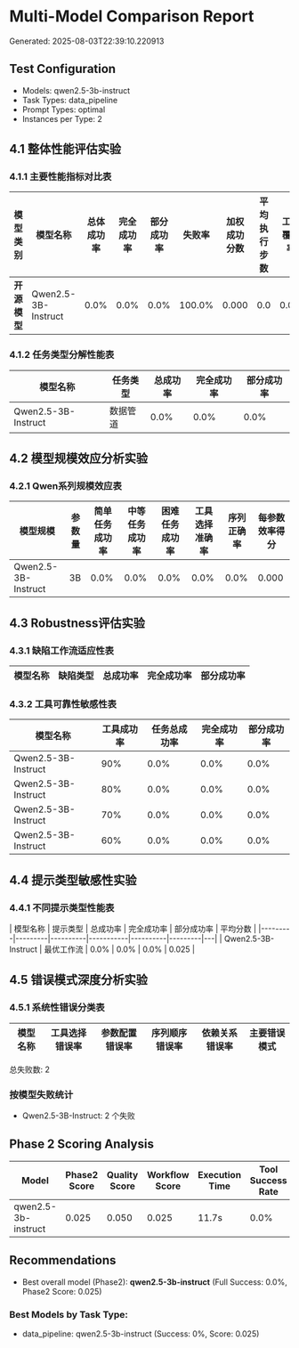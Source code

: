 # Multi-Model Comparison Report

Generated: 2025-08-03T22:39:10.220913

## Test Configuration

- Models: qwen2.5-3b-instruct
- Task Types: data_pipeline
- Prompt Types: optimal
- Instances per Type: 2

## 4.1 整体性能评估实验

### 4.1.1 主要性能指标对比表

| 模型类别 | 模型名称 | 总体成功率 | 完全成功率 | 部分成功率 | 失败率 | 加权成功分数 | 平均执行步数 | 工具覆盖率 |
|---------|---------|-----------|-----------|-----------|-------|------------|------------|----------|
| **开源模型** | Qwen2.5-3B-Instruct | 0.0% | 0.0% | 0.0% | 100.0% | 0.000 | 0.0 | 0.0% |

### 4.1.2 任务类型分解性能表

| 模型名称 | 任务类型 | 总成功率 | 完全成功率 | 部分成功率 |
|---------|---------|----------|-----------|----------|
| Qwen2.5-3B-Instruct | 数据管道 | 0.0% | 0.0% | 0.0% |

## 4.2 模型规模效应分析实验

### 4.2.1 Qwen系列规模效应表

| 模型规模 | 参数量 | 简单任务成功率 | 中等任务成功率 | 困难任务成功率 | 工具选择准确率 | 序列正确率 | 每参数效率得分 |
|---------|-------|-------------|-------------|-------------|-------------|----------|--------------|
| Qwen2.5-3B-Instruct | 3B | 0.0% | 0.0% | 0.0% | 0.0% | 0.0% | 0.000 |

## 4.3 Robustness评估实验

### 4.3.1 缺陷工作流适应性表

| 模型名称 | 缺陷类型 | 总成功率 | 完全成功率 | 部分成功率 |
|---------|---------|----------|-----------|----------|

### 4.3.2 工具可靠性敏感性表

| 模型名称 | 工具成功率 | 任务总成功率 | 完全成功率 | 部分成功率 |
|---------|-----------|-------------|-----------|----------|
| Qwen2.5-3B-Instruct | 90% | 0.0% | 0.0% | 0.0% |
| Qwen2.5-3B-Instruct | 80% | 0.0% | 0.0% | 0.0% |
| Qwen2.5-3B-Instruct | 70% | 0.0% | 0.0% | 0.0% |
| Qwen2.5-3B-Instruct | 60% | 0.0% | 0.0% | 0.0% |

## 4.4 提示类型敏感性实验

### 4.4.1 不同提示类型性能表

| 模型名称 | 提示类型 | 总成功率 | 完全成功率 | 部分成功率 | 平均分数 |
|---------|---------|----------|-----------|----------|---------|---|
| Qwen2.5-3B-Instruct | 最优工作流 | 0.0% | 0.0% | 0.0% | 0.025 |

## 4.5 错误模式深度分析实验

### 4.5.1 系统性错误分类表

| 模型名称 | 工具选择错误率 | 参数配置错误率 | 序列顺序错误率 | 依赖关系错误率 | 主要错误模式 |
|---------|-------------|-------------|-------------|-------------|-------------|

总失败数: 2

### 按模型失败统计

- Qwen2.5-3B-Instruct: 2 个失败

## Phase 2 Scoring Analysis

| Model | Phase2 Score | Quality Score | Workflow Score | Execution Time | Tool Success Rate |
|-------|--------------|---------------|----------------|----------------|-------------------|
| qwen2.5-3b-instruct | 0.025 | 0.050 | 0.025 | 11.7s | 0.0% |

## Recommendations

- Best overall model (Phase2): **qwen2.5-3b-instruct** (Full Success: 0.0%, Phase2 Score: 0.025)

### Best Models by Task Type:

- data_pipeline: qwen2.5-3b-instruct (Success: 0%, Score: 0.025)
